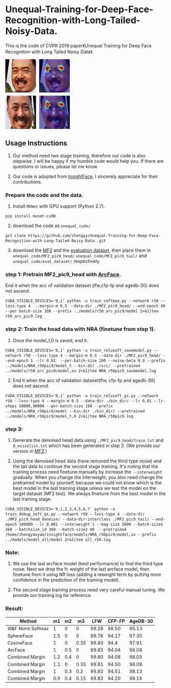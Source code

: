 # Unequal-Training-for-Deep-Face-Recognition-with-Long-Tailed-Noisy-Data.

This is the code of CVPR 2019 paper《Unequal Training for Deep Face Recognition with Long Tailed Noisy Data》.

![](https://github.com/zhongyy/Deep-Difference-Analysis-in-Similar-looking-face-recognition/blob/master/zhou.jpg)

## Usage Instructions

1. Our method need two stage training, therefore our code is also stepwise. I will be happy if my humble code would help you. If there are questions or issues, please let me know. 

2. Our code is adopted from [InsightFace](https://github.com/deepinsight/insightface). I sincerely appreciate for their contributions.

### Prepare the code and the data.

1. Install `MXNet` with GPU support (Python 2.7).

```
pip install mxnet-cu90
```
2. download the code as `unequal_code/`
```
git clone https://github.com/zhongyy/Unequal-Training-for-Deep-Face-Recognition-with-Long-Tailed-Noisy-Data..git
```

3. download the [MF2](https://github.com/deepinsight/insightface) and the [evaluation dataset](https://github.com/deepinsight/insightface), then place them in `unequal_code/MF2_pic9_head/` `unequal_code/MF2_pic9_tail/` and `unequal_code/eval_dataset/` respectively.

### step 1: Pretrain MF2_pic9_head with [ArcFace](https://github.com/deepinsight/insightface).

End it when the acc of validation dataset (lfw,cfp-fp and agedb-30) does not ascend.

```
CUDA_VISIBLE_DEVICES='0,1' python -u train_softmax.py --network r50 --loss-type 4  --margin-m 0.5 --data-dir ./MF2_pic9_head/ --end-epoch 40 --per-batch-size 100 --prefix ../models/r50_arc_pic9/model 2>&1|tee r50_arc_pic9.log
```

### step 2: Train the head data with NRA (finetune from step 1).

1. Once the model_t,0 is saved, end it.

```
CUDA_VISIBLE_DEVICES='0,1' python -u train_relusoft_savemodel.py --network r50 --loss-type 4 --margin-m 0.5 --data-dir ./MF2_pic9_head/ --end-epoch 1 --lr 0.01  --per-batch-size 100 --noise-beta 0.9 --prefix ../models/NRA_r50pic9/model_t --bin-dir ./src/ --pretrained ../models/r50_arc_pic9/model,xx 2>&1|tee NRA_r50pic9_savemodel.log
```

2. End it when the acc of validation dataset(lfw, cfp-fp and agedb-30) does not ascend.

```
CUDA_VISIBLE_DEVICES='0,1' python -u train_relusoft_gs.py --network r50 --loss-type 4 --margin-m 0.5 --data-dir ./bin_dir/ --lr 0.01 --lr-steps 50000,90000 --per-batch-size 100 --prefix ../models/NRA_r50pic9/model --bin-dir ./bin_dir/ --pretrained ../models/NRA_r50pic9/model_t,0 2>&1|tee NRA_r50pic9.log
```

### step 3: 

1. Generate the denoised head data using `./MF2_pic9_head/train.lst` and `0_noiselist.txt` which has been generated in step 2. (We provide our version in [MF2](https://github.com/deepinsight/insightface).)

2. Using the denoised head data (have removed the third type noise) and the tail data to continue the second stage training. It's noting that the training process need finetune manually by increase the `--interweight` gradually. When you change the interweight, you also need change the pretrained model by yourself, because we could not know which is the best model in the last training stage unless we test the model on the target dataset (MF2 test). We always finetune from the best model in the last training stage.  

```
CUDA_VISIBLE_DEVICES='0,1,2,3,4,5,6,7' python -u train_debug_soft_gs.py --network r50 --loss-type 4 --data-dir ./MF2_pic9_head_denoise/ --data-dir-interclass ./MF2_pic9_tail/ --end-epoch 100000 --lr 0.001 --interweight 1 --bag-size 3600 --batch-size1 360 --batchsize_id 360 --batch-size2 40  --pretrained /home/zhongyaoyao/insightface/models/NRA_r50pic9/model,xx --prefix ../models/model_all/model 2>&1|tee all_r50.log
```

### Note:

1. We use the last arcface model (best performance) to find the third type noise. Next we drop the fc weight of the last arcface model, then finetune from it using NR loss (adding a reweight term by putting more confidence in the prediction of the training model). 

2. The second stage training process need very careful manual tuning. We provide our training log for reference. 

### Result:

| Method           | m1   | m2   | m3   | LFW   | CFP-FP | AgeDB-30 |
| ---------------- | ---- | ---- | ---- | ----- | ------ | -------- |
| W&F Norm Softmax | 1    | 0    | 0    | 99.28 | 88.50  | 95.13    |
| SphereFace       | 1.5  | 0    | 0    | 99.76 | 94.17  | 97.30    |
| CosineFace       | 1    | 0    | 0.35 | 99.80 | 94.4   | 97.91    |
| ArcFace          | 1    | 0.5  | 0    | 99.83 | 94.04  | 98.08    |
| Combined Margin  | 1.2  | 0.4  | 0    | 99.80 | 94.08  | 98.05    |
| Combined Margin  | 1.1  | 0    | 0.35 | 99.81 | 94.50  | 98.08    |
| Combined Margin  | 1    | 0.3  | 0.2  | 99.83 | 94.51  | 98.13    |
| Combined Margin  | 0.9  | 0.4  | 0.15 | 99.83 | 94.20  | 98.16    |

